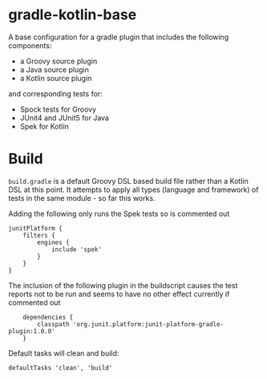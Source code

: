 # gradle-kotlin-base

A base configuration for a gradle plugin that includes the following components:

- a Groovy source plugin
- a Java source plugin
- a Kotlin source plugin

and corresponding tests for:

- Spock tests for Groovy
- JUnit4 and JUnit5 for Java
- Spek for Kotlin

# Build

`build.gradle` is a default Groovy DSL based build file rather than a Kotlin DSL at this point.
It attempts to apply all types (language and framework) of tests in the same module - so far this works.

Adding the following only runs the Spek tests so is commented out

    junitPlatform {
        filters {
            engines {
                include 'spek'
            }
        }
    }

The inclusion of the following plugin in the buildscript causes the test reports not to be run and seems to have no other effect currently if commented out

        dependencies {
            classpath 'org.junit.platform:junit-platform-gradle-plugin:1.0.0'
        }

Default tasks will clean and build:

    defaultTasks 'clean', 'build'